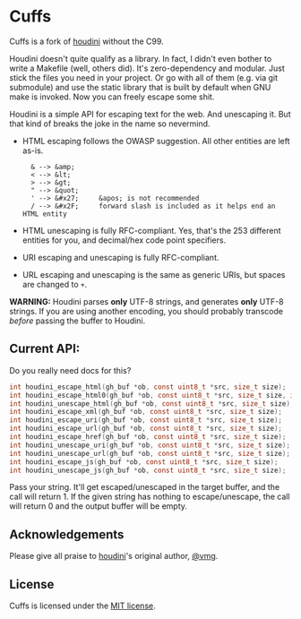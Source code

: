 # Cuffs

Cuffs is a fork of [houdini](https://github.com/vmg/houdini/) without the C99.

Houdini doesn't quite qualify as a library. In fact, I didn't even bother
to write a Makefile (well, others did). It's zero-dependency and modular.
Just stick the files you need in your project. Or go with all of them
(e.g. via git submodule) and use the static library that is built by
default when GNU make is invoked. Now you can freely escape some shit.

Houdini is a simple API for escaping text for the web. And unescaping it.
But that kind of breaks the joke in the name so nevermind.

- HTML escaping follows the OWASP suggestion. All other entities are left
as-is.

        & --> &amp;
        < --> &lt;
        > --> &gt;
        " --> &quot;
        ' --> &#x27;     &apos; is not recommended
        / --> &#x2F;     forward slash is included as it helps end an HTML entity

- HTML unescaping is fully RFC-compliant. Yes, that's the 253 different entities
for you, and decimal/hex code point specifiers.

- URI escaping and unescaping is fully RFC-compliant.

- URL escaping and unescaping is the same as generic URIs,
    but spaces are changed to `+`.

**WARNING:** Houdini parses **only** UTF-8 strings, and generates **only**
UTF-8 strings. If you are using another encoding, you should probably transcode
*before* passing the buffer to Houdini.

## Current API:

Do you really need docs for this?

~~~~ c
int houdini_escape_html(gh_buf *ob, const uint8_t *src, size_t size);
int houdini_escape_html0(gh_buf *ob, const uint8_t *src, size_t size, int secure);
int houdini_unescape_html(gh_buf *ob, const uint8_t *src, size_t size);
int houdini_escape_xml(gh_buf *ob, const uint8_t *src, size_t size);
int houdini_escape_uri(gh_buf *ob, const uint8_t *src, size_t size);
int houdini_escape_url(gh_buf *ob, const uint8_t *src, size_t size);
int houdini_escape_href(gh_buf *ob, const uint8_t *src, size_t size);
int houdini_unescape_uri(gh_buf *ob, const uint8_t *src, size_t size);
int houdini_unescape_url(gh_buf *ob, const uint8_t *src, size_t size);
int houdini_escape_js(gh_buf *ob, const uint8_t *src, size_t size);
int houdini_unescape_js(gh_buf *ob, const uint8_t *src, size_t size);
~~~~

Pass your string. It'll get escaped/unescaped in the target buffer, and the call will return 1.
If the given string has nothing to escape/unescape, the call will return 0 and the
output buffer will be empty.

## Acknowledgements

Please give all praise to [houdini](https://github.com/vmg/houdini/)'s original
author, [@vmg](https://twitter.com/vmg).

## License

Cuffs is licensed under the [MIT license](COPYING).
